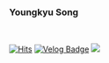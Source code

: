 ### Youngkyu Song

&nbsp;
 
[![Hits](https://hits.seeyoufarm.com/api/count/incr/badge.svg?url=https%3A%2F%2Fgithub.com%2FYoungking0914&count_bg=%237E7E7E&title_bg=%23555555&icon=swift.svg&icon_color=%23FF8D00&title=hits&edge_flat=false)](https://hits.seeyoufarm.com)
[![Velog Badge](http://img.shields.io/badge/-Velog-20c997?style=flat&link=https://velog.io/@youngking0914)](https://velog.io/@youngking0914)
<img src="https://img.shields.io/badge/Swift-E34F26?style=&&logo=Swift&logoColor=white&abel=&color=FA7343&labelColor=FA7343"/>


&nbsp;


<!--
<img src="https://img.shields.io/badge/Swift-E34F26?style=for-the-badge&&logo=Swift&logoColor=white&abel=&color=FA7343&labelColor=FA7343"/>

![GitHub stats](https://github-readme-stats.vercel.app/api?username=Youngking0914&show_icons=true&count_private=true) 

![Profile views](https://gpvc.arturio.dev/Youngking0914)

<img src="https://img.shields.io/badge/Swift-E34F26?style=for-the-badge&logo=Swift&logoColor=white"/></a>
-->
